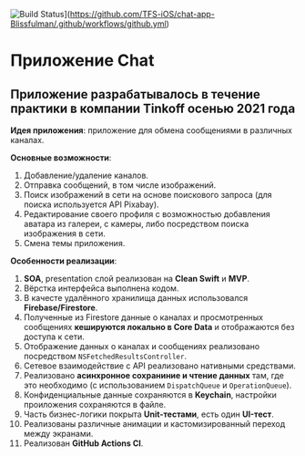 ![Build Status](https://github.com/github/docs/actions/workflows/main.yml/badge.svg)](https://github.com/TFS-iOS/chat-app-Blissfulman/.github/workflows/github.yml)

# Приложение Chat

## Приложение разрабатывалось в течение практики в компании Tinkoff осенью 2021 года

**Идея приложения**: приложение для обмена сообщениями в различных каналах.

**Основные возможности**:

1. Добавление/удаление каналов.
2. Отправка сообщений, в том числе изображений.
3. Поиск изображений в сети на основе поискового запроса (для поиска используется API Pixabay).
4. Редактирование своего профиля с возможностью добавления аватара из галереи, с камеры, либо посредством поиска изображения в сети.
5. Смена темы приложения.

**Особенности реализации**:

1. **SOA**, presentation слой реализован на **Clean Swift** и **MVP**.
2. Вёрстка интерфейса выполнена кодом.
3. В качесте удалённого хранилища данных использовался **Firebase/Firestore**.
4. Полученные из Firestore данные о каналах и просмотренных сообщениях **кешируются локально в Core Data** и отображаются без доступа к сети.
5. Отображение данных о каналах и сообщениях реализовано посредством `NSFetchedResultsController`.
6. Сетевое взаимодействие с API реализовано нативными средствами.
7. Реализовано **асинхронное сохраниние и чтение данных** там, где это необходимо (с использованием `DispatchQueue` и `OperationQueue`).
8. Конфиденциальные данные сохраняются в **Keychain**, настройки проиложения сохраняются в файле.
9. Часть бизнес-логики покрыта **Unit-тестами**, есть один **UI-тест**.
10. Реализованы различные анимации и кастомизированный переход между экранами.
11. Реализован **GitHub Actions CI**.